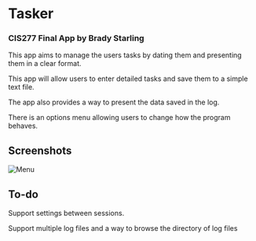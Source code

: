 # Tasker
### CIS277 Final App by Brady Starling

This app aims to manage the users tasks by dating them and presenting them in a clear format.

This app will allow users to enter detailed tasks and save them to a simple text file.

The app also provides a way to present the data saved in the log.

There is an options menu allowing users to change how the program behaves.

## Screenshots

![Menu](https://i.imgur.com/pezDIWE.png)

## To-do
Support settings between sessions.

Support multiple log files and a way to browse the directory of log files
